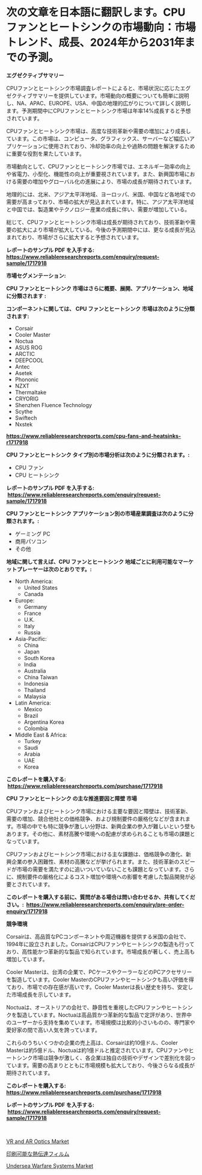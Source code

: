 <p><h1>次の文章を日本語に翻訳します。CPUファンとヒートシンクの市場動向：市場トレンド、成長、2024年から2031年までの予測。</h1></p><p><strong>エグゼクティブサマリー</strong></p>
<p><p>CPUファンとヒートシンク市場調査レポートによると、市場状況に応じたエグゼクティブサマリーを提供しています。市場動向の概要についても簡単に説明し、NA、APAC、EUROPE、USA、中国の地理的広がりについて詳しく説明します。予測期間中にCPUファンとヒートシンク市場は年率14%成長すると予想されています。</p><p>CPUファンとヒートシンク市場は、高度な技術革新や需要の増加により成長しています。この市場は、コンピュータ、グラフィックス、サーバーなど幅広いアプリケーションに使用されており、冷却効率の向上や過熱の問題を解決するために重要な役割を果たしています。</p><p>市場動向として、CPUファンとヒートシンク市場では、エネルギー効率の向上や省電力、小型化、機能性の向上が重要視されています。また、新興国市場における需要の増加やグローバル化の進展により、市場の成長が期待されています。</p><p>地理的には、北米、アジア太平洋地域、ヨーロッパ、米国、中国など各地域での需要が高まっており、市場の拡大が見込まれています。特に、アジア太平洋地域と中国では、製造業やテクノロジー産業の成長に伴い、需要が増加している。</p><p>総じて、CPUファンとヒートシンク市場は成長が期待されており、技術革新や需要の拡大により市場が拡大している。今後の予測期間中には、更なる成長が見込まれており、市場がさらに拡大すると予想されています。</p></p>
<p><strong>レポートのサンプル PDF を入手する: <a href="https://www.reliableresearchreports.com/enquiry/request-sample/1717918">https://www.reliableresearchreports.com/enquiry/request-sample/1717918</a></strong></p>
<p><strong>市場セグメンテーション:</strong></p>
<p><strong> CPU ファンとヒートシンク 市場はさらに概要、展開、アプリケーション、地域に分類されます :</strong></p>
<p><strong>コンポーネントに関しては、 CPU ファンとヒートシンク 市場は次のように分類されます: &nbsp;</strong></p>
<p><ul><li>Corsair</li><li>Cooler Master</li><li>Noctua</li><li>ASUS ROG</li><li>ARCTIC</li><li>DEEPCOOL</li><li>Antec</li><li>Asetek</li><li>Phononic</li><li>NZXT</li><li>Thermaltake</li><li>CRYORIG</li><li>Shenzhen Fluence Technology</li><li>Scythe</li><li>Swiftech</li><li>Nxstek</li></ul></p>
<p><strong><a href="https://www.reliableresearchreports.com/cpu-fans-and-heatsinks-r1717918">https://www.reliableresearchreports.com/cpu-fans-and-heatsinks-r1717918</a></strong></p>
<p><strong> CPU ファンとヒートシンク タイプ別の市場分析は次のように分類されます。:</strong></p>
<p><ul><li>CPU ファン</li><li>CPU ヒートシンク</li></ul></p>
<p><strong>レポートのサンプル PDF を入手する: &nbsp;<a href="https://www.reliableresearchreports.com/enquiry/request-sample/1717918">https://www.reliableresearchreports.com/enquiry/request-sample/1717918</a></strong></p>
<p><strong> CPU ファンとヒートシンク アプリケーション別の市場産業調査は次のように分類されます。:</strong></p>
<p><ul><li>ゲーミング PC</li><li>商用パソコン</li><li>その他</li></ul></p>
<p><strong>地域に関して言えば、CPU ファンとヒートシンク 地域ごとに利用可能なマーケットプレーヤーは次のとおりです。:</strong></p>
<p><ul>
    <li>
        North America:
        <ul>
            <li>United States</li>
            <li>Canada</li>
        </ul>
    </li>
    <li>
        Europe:
        <ul>
            <li>Germany</li>
            <li>France</li>
            <li>U.K.</li>
            <li>Italy</li>
            <li>Russia</li>
        </ul>
    </li>
    <li>
        Asia-Pacific:
        <ul>
            <li>China</li>
            <li>Japan</li>
            <li>South Korea</li>
            <li>India</li>
            <li>Australia</li>
            <li>China Taiwan</li>
            <li>Indonesia</li>
            <li>Thailand</li>
            <li>Malaysia</li>
        </ul>
    </li>
    <li>
        Latin America:
        <ul>
            <li>Mexico</li>
            <li>Brazil</li>
            <li>Argentina Korea</li>
            <li>Colombia</li>
        </ul>
    </li>
    <li>
        Middle East & Africa:
        <ul>
            <li>Turkey</li>
            <li>Saudi</li>
            <li>Arabia</li>
            <li>UAE</li>
            <li>Korea</li>
        </ul>
    </li>
    </ul></p>
<p><strong>このレポートを購入する: &nbsp;<a href="https://www.reliableresearchreports.com/purchase/1717918">https://www.reliableresearchreports.com/purchase/1717918</a></strong></p>
<p><strong>CPU ファンとヒートシンク の主な推進要因と障壁 市場</strong></p>
<p><p>CPUファンおよびヒートシンク市場における主要な要因と障壁は、技術革新、需要の増加、競合他社との価格競争、および規制要件の厳格化などが含まれます。市場の中でも特に競争が激しい分野は、新興企業の参入が難しいという壁もあります。その他に、素材高騰や環境への配慮が求められることも市場の課題となっています。</p><p>CPUファンおよびヒートシンク市場における主な課題は、価格競争の激化、新興企業の参入困難性、素材の高騰などが挙げられます。また、技術革新のスピードが市場の需要を満たすのに追いついていないことも課題となっています。さらに、規制要件の厳格化によるコスト増加や環境への影響を考慮した製品開発が必要とされています。</p></p>
<p><strong>このレポートを購入する前に、質問がある場合は問い合わせるか、共有してください。:&nbsp; <a href="https://www.reliableresearchreports.com/enquiry/pre-order-enquiry/1717918">https://www.reliableresearchreports.com/enquiry/pre-order-enquiry/1717918</a></strong></p>
<p><strong>競争環境</strong></p>
<p><p>Corsairは、高品質なPCコンポーネントや周辺機器を提供する米国の会社で、1994年に設立されました。CorsairはCPUファンやヒートシンクの製造も行っており、高性能かつ革新的な製品で知られています。市場成長が著しく、売上高も増加しています。</p><p>Cooler Masterは、台湾の企業で、PCケースやクーラーなどのPCアクセサリーを製造しています。Cooler MasterのCPUファンやヒートシンクも高い評価を得ており、市場での存在感が高いです。Cooler Masterは長い歴史を持ち、安定した市場成長を示しています。</p><p>Noctuaは、オーストリアの会社で、静音性を重視したCPUファンやヒートシンクを製造しています。Noctuaは高品質かつ革新的な製品で定評があり、世界中のユーザーから支持を集めています。市場規模は比較的小さいものの、専門家や愛好家の間で高い人気を誇っています。</p><p>これらのうちいくつかの企業の売上高は、Corsairは約10億ドル、Cooler Masterは約5億ドル、Noctuaは約1億ドルと推定されています。CPUファンやヒートシンク市場は競争が激しく、各企業は独自の技術やデザインで差別化を図っています。需要の高まりとともに市場規模も拡大しており、今後さらなる成長が期待されています。</p></p>
<p><strong>このレポートを購入する: &nbsp; <a href="https://www.reliableresearchreports.com/purchase/1717918">https://www.reliableresearchreports.com/purchase/1717918</a></strong></p>
<p><strong>レポートのサンプル PDF を入手する: &nbsp;<a href="https://www.reliableresearchreports.com/enquiry/request-sample/1717918">https://www.reliableresearchreports.com/enquiry/request-sample/1717918</a></strong><strong></strong></p>
<p>&nbsp;</p>
<p><p><a href="https://circular-yam-9b9.notion.site/VR-and-AR-Optics-Market-Comprehensive-Assessment-by-Type-Application-and-Geography-5555cd38fbec4ba0b6c3c769aced1077">VR and AR Optics Market</a></p><p><a href="https://github.com/KaydenJohns1964/Market-Research-Report-List-1/blob/main/875199225209.md">印刷可能な熱伝達フィルム</a></p><p><a href="https://github.com/mancsybtousav/Market-Research-Report-List-2/blob/main/undersea-warfare-systems-market.md">Undersea Warfare Systems Market</a></p></p>
